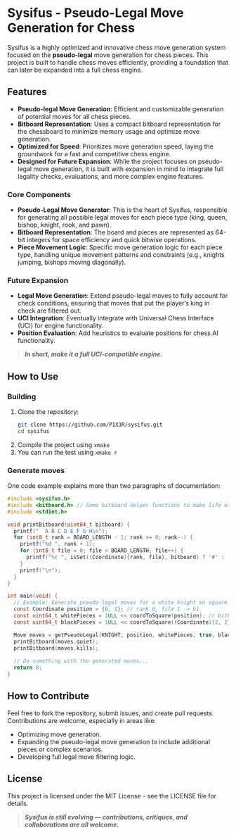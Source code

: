 # Sysifus - Pseudo-Legal Move Generation for Chess

Sysifus is a highly optimized and innovative chess move generation system focused on the **pseudo-legal** move generation for chess pieces. This project is built to handle chess moves efficiently, providing a foundation that can later be expanded into a full chess engine.

## Features

- **Pseudo-legal Move Generation**: Efficient and customizable generation of potential moves for all chess pieces.
- **Bitboard Representation**: Uses a compact bitboard representation for the chessboard to minimize memory usage and optimize move generation.
- **Optimized for Speed**: Prioritizes move generation speed, laying the groundwork for a fast and competitive chess engine.
- **Designed for Future Expansion**: While the project focuses on pseudo-legal move generation, it is built with expansion in mind to integrate full legality checks, evaluations, and more complex engine features.

### Core Components

- **Pseudo-Legal Move Generator**: This is the heart of Sysifus, responsible for generating all possible legal moves for each piece type (king, queen, bishop, knight, rook, and pawn).
- **Bitboard Representation**: The board and pieces are represented as 64-bit integers for space efficiency and quick bitwise operations.
- **Piece Movement Logic**: Specific move generation logic for each piece type, handling unique movement patterns and constraints (e.g., knights jumping, bishops moving diagonally).

### Future Expansion

- **Legal Move Generation**: Extend pseudo-legal moves to fully account for check conditions, ensuring that moves that put the player’s king in check are filtered out.
- **UCI Integration**: Eventually integrate with Universal Chess Interface (UCI) for engine functionality.
- **Position Evaluation**: Add heuristics to evaluate positions for chess AI functionality.

> ***In short, make it a full UCI-compatible engine.***

## How to Use

### Building

1. Clone the repository:
   ```bash
   git clone https://github.com/P1X3R/sysifus.git
   cd sysifus
   ```
2. Compile the project using `xmake`
3. You can run the test using `xmake r`

### Generate moves
One code example explains more than two paragraphs of documentation:

```c
#include <sysifus.h>
#include <bitboard.h> // Some bitboard helper functions to make life easier
#include <stdint.h>

void printBitboard(uint64_t bitboard) {
  printf("  A B C D E F G H\n");
  for (int8_t rank = BOARD_LENGTH - 1; rank >= 0; rank--) {
    printf("%d ", rank + 1);
    for (int8_t file = 0; file < BOARD_LENGTH; file++) {
      printf("%c ", isSet((Coordinate){rank, file}, bitboard) ? '#' : '.');
    }
    printf("\n");
  }
}

int main(void) {
  // Example: Generate pseudo-legal moves for a white knight on square b1
  const Coordinate position = {0, 1}; // rank 0, file 1 -> b1
  const uint64_t whitePieces = 1ULL << coordToSquare(position); // bitboard with knight at b1
  const uint64_t blackPieces = 1ULL << coordToSquare((Coordinate){2, 2}); // e.g. enemy piece at c3

  Move moves = getPseudoLegal(KNIGHT, position, whitePieces, true, blackPieces);
  printBitboard(moves.quiet);
  printBitboard(moves.kills);
  
  // Do something with the generated moves...
  return 0;
}
```

## How to Contribute
Feel free to fork the repository, submit issues, and create pull requests. Contributions are welcome, especially in areas like:
- Optimizing move generation.
- Expanding the pseudo-legal move generation to include additional pieces or complex scenarios.
- Developing full legal move filtering logic.

## License
This project is licensed under the MIT License - see the LICENSE file for details.
> ***Sysifus is still evolving — contributions, critiques, and collaborations are all welcome.***
